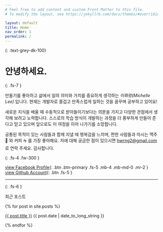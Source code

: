 ```yaml
---
# Feel free to add content and custom Front Matter to this file.
# To modify the layout, see https://jekyllrb.com/docs/themes/#overriding-theme-defaults

layout: default
title: Home
nav_order: 1
permalink: /
---
```


{: .text-grey-dk-100}

# 안녕하세요.

{: .fs-7 }

만들기를 좋아하고 삶에서 일의 의미와 가치를 중요하게 생각하는 _이화랑(Michelle Lee)_ 입니다. 현재는 개발자로 즐겁고 만족스럽게 일하는 것을 꿈꾸며 공부하고 있어요!

새로운 지식을 배울 때 수동적으로 받아들이기보다는 의문을 가지고 다양한 관점에서 생각해 보려고 노력합니다. 스스로의 학습 방식이 개발하는 과정을 더 풍부하게 만들어 준다고 믿고 있으며 앞으로도 이 여정을 이어 나가기를 소망합니다.

공통된 목적이 있는 사람들과 함께 지낼 때 행복감을 느끼며, 편한 사람들과 마시는 맥주 🍺 와 커피 ☕️ 를 가장 좋아해요. 저에 대해 궁금한 점이 있으시면 <hwrng2@gmail.com>로 연락 주세요. 감사합니다.

{: .fs-4 .fw-300 }

[view Facebook Profile](https://www.facebook.com/leewharang){: .btn .btn-primary .fs-5 .mb-4 .mb-md-0 .mr-2 } [view Github Account](https://github.com/leehwarang){: .btn .fs-5 }

---

{: .fs-6 }

최근 포스트

<!-- 1. date가 있는 모든 post를 가져오기 -->
<!-- 2. 가져온 post를 최신 순으로 정렬하기 -->

{% for post in site.posts %}

<a href="{{ site.baseurl }}{{ post.url }}">{{ post.title }}</a>
{{ post.date | date_to_long_string }}

{% endfor %}

<!-- ## Getting started -->

<!-- ### Dependencies -->

<!--
Just the Docs is built for [Jekyll](https://jekyllrb.com), a static site generator. View the [quick start guide](https://jekyllrb.com/docs/quickstart/) for more information. Just the Docs requires no special Jekyll plugins and can run on GitHub Pages standard Jekyll compiler. -->

<!--
### Quick start: Use as a GitHub Pages remote theme

1. Add Just the Docs to your Jekyll site's `_config.yml` as a [remote theme](https://blog.github.com/2017-11-29-use-any-theme-with-github-pages/)

```yaml
remote_theme: pmarsceill/just-the-docs
```

<small>You must have GitHub pages enabled on your repo, one or more markdown files, and a `_config.yml` file. [See an example repository](https://github.com/pmarsceill/jtd-remote)</small> -->

<!--
### Local installation: Use the gem-based theme

1. Install the Ruby Gem

```bash
$ gem install just-the-docs
```

```yaml
# .. or add it to your your Jekyll site’s Gemfile
gem "just-the-docs"
```

2. Add Just the Docs to your Jekyll site’s `_config.yml`

```yaml
theme: "just-the-docs"
```

3. _Optional:_ Initialize search data (creates `search-data.json`)

```bash
$ bundle exec just-the-docs rake search:init
```

3. Run you local Jekyll server

```bash
$ jekyll serve
```

```bash
# .. or if you're using a Gemfile (bundler)
$ bundle exec jekyll serve
```

4. Point your web browser to [http://localhost:4000](http://localhost:4000)

---

## About the project

Just the Docs is &copy; 2017 by [Patrick Marsceill](http://patrickmarsceill.com).

### License

Just the Docs is distributed by an [MIT license](https://github.com/pmarsceill/just-the-docs/tree/master/LICENSE.txt).

### Contributing

When contributing to this repository, please first discuss the change you wish to make via issue,
email, or any other method with the owners of this repository before making a change. Read more about becoming a contributor in [our GitHub repo](https://github.com/pmarsceill/just-the-docs#contributing).

### Code of Conduct

Just the Docs is committed to fostering a welcoming community.

[View our Code of Conduct](https://github.com/pmarsceill/just-the-docs/tree/master/CODE_OF_CONDUCT.md) on our GitHub repository. -->
